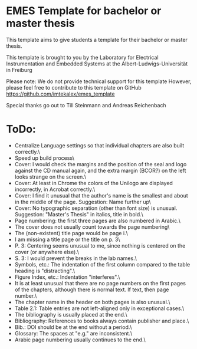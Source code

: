 # EMES Template for bachelor or master thesis
This template aims to give students a template for their bachelor or master thesis.

This template is brought to you by the Laboratory for
Electrical Instrumentation and Embedded Systems
at the Albert-Ludwigs-Universität in Freiburg

Please note: We do not provide technical support for this template
However, please feel free to contribute to this template on GitHub
https://github.com/imtekalex/emes_template

Special thanks go out to
Till Steinmann and Andreas Reichenbach

# ToDo:
- Centralize Language settings so that individual chapters are also built correctly.\
- Speed up build process\
- Cover: I would check the margins and the position of the seal and logo against the CD manual again, and the extra margin (BCOR?) on the left looks strange on the screen.\
- Cover: At least in Chrome the colors of the Unilogo are displayed incorrectly, in Acrobat correctly.\
- Cover: I find it unusual that the author's name is the smallest and about in the middle of the page. Suggestion: Name further up\
- Cover: No typographic separation (other than font size) is unusual. Suggestion: "Master's Thesis" in italics, title in bold.\
- Page numbering: the first three pages are also numbered in Arabic.\
- The cover does not usually count towards the page numbering\
- The (non-existent) title page would be page i.\
- I am missing a title page or the title on p. 3\
- P. 3: Centering seems unusual to me, since nothing is centered on the cover (or anywhere else).\
- S. 3: I would prevent the breaks in the lab names.\
- Symbols, etc.: The indentation of the first column compared to the table heading is "distracting".\
- Figure Index, etc.: Indentation "interferes".\
- It is at least unusual that there are no page numbers on the first pages of the chapters, although there is normal text. If text, then page number.\
- The chapter name in the header on both pages is also unusual.\
- Table 2.1: Table entries are not left-aligned only in exceptional cases.\
- The bibliography is usually placed at the end.\
- Bibliography: References to books always contain publisher and place.\
- Bib.: DOI should be at the end without a period.\
- Glossary: The spaces at "e.g." are inconsistent.\
- Arabic page numbering usually continues to the end.\
